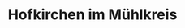---
title: Hofkirchen im Mühlkreis
url: /hofkirchen-im-muehlkreis/
latitude: 48.484
longitude: 13.804
---